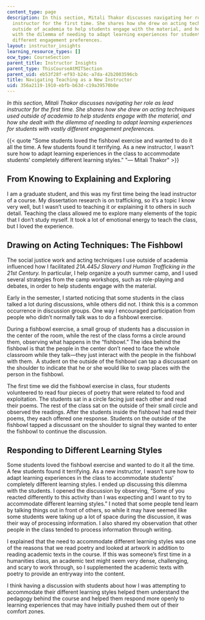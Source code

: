 ```yaml
---
content_type: page
description: In this section, Mitali Thakor discusses navigating her role as lead
  instructor for the first time. She shares how she drew on acting techniques used
  outside of academia to help students engage with the material, and how she dealt
  with the dilemma of needing to adapt learning experiences for students with vastly
  different engagement preferences.
layout: instructor_insights
learning_resource_types: []
ocw_type: CourseSection
parent_title: Instructor Insights
parent_type: ThisCourseAtMITSection
parent_uid: eb53f28f-ef93-b24c-a7da-42b2003596cb
title: Navigating Teaching as a New Instructor
uid: 356a2119-1910-ebfb-b63d-c19a39570b0e
---
```


_In this section, Mitali Thakor discusses navigating her role as lead instructor for the first time. She shares how she drew on acting techniques used outside of academia to help students engage with the material, and how she dealt with the dilemma of needing to adapt learning experiences for students with vastly different engagement preferences._

{{< quote "Some students loved the fishbowl exercise and wanted to do it all the time. A few students found it terrifying. As a new instructor, I wasn’t sure how to adapt learning experiences in the class to accommodate students’ completely different learning styles." "— Mitali Thakor" >}}

From Knowing to Explaining and Exploring
----------------------------------------

I am a graduate student, and this was my first time being the lead instructor of a course. My dissertation research is on trafficking, so it’s a topic I know very well, but I wasn’t used to teaching it or explaining it to others in such detail. Teaching the class allowed me to explore many elements of the topic that I don’t study myself. It took a lot of emotional energy to teach the class, but I loved the experience.

Drawing on Acting Techniques: The Fishbowl
------------------------------------------

The social justice work and acting techniques I use outside of academia influenced how I facilitated _21A.445J Slavery and Human Trafficking in the 21st Century._ In particular, I help organize a youth summer camp, and I used several strategies from the camp workshops, such as role-playing and debates, in order to help students engage with the material.

Early in the semester, I started noticing that some students in the class talked a lot during discussions, while others did not. I think this is a common occurrence in discussion groups. One way I encouraged participation from people who didn’t normally talk was to do a fishbowl exercise.

During a fishbowl exercise, a small group of students has a discussion in the center of the room, while the rest of the class forms a circle around them, observing what happens in the “fishbowl.” The idea behind the fishbowl is that the people in the center don’t need to face the whole classroom while they talk—they just interact with the people in the fishbowl with them.  A student on the outside of the fishbowl can tap a discussant on the shoulder to indicate that he or she would like to swap places with the person in the fishbowl.

The first time we did the fishbowl exercise in class, four students volunteered to read four pieces of poetry that were related to food and exploitation. The students sat in a circle facing just each other and read their poems. The rest of the class sat on the outside of their small circle and observed the readings. After the students inside the fishbowl had read their poems, they each offered one response. Students on the outside of the fishbowl tapped a discussant on the shoulder to signal they wanted to enter the fishbowl to continue the discussion.

Responding to Different Learning Styles
---------------------------------------

Some students loved the fishbowl exercise and wanted to do it all the time. A few students found it terrifying. As a new instructor, I wasn’t sure how to adapt learning experiences in the class to accommodate students’ completely different learning styles. I ended up discussing this dilemma with the students. I opened the discussion by observing, “Some of you reacted differently to this activity than I was expecting and I want to try to accommodate different learning styles.” I noted that some people tend learn by talking things out in front of others, so while it may have seemed like some students were taking up a lot of space during the discussion, it was their way of processing information. I also shared my observation that other people in the class tended to process information through writing.

I explained that the need to accommodate different learning styles was one of the reasons that we read poetry and looked at artwork in addition to reading academic texts in the course. If this was someone’s first time in a humanities class, an academic text might seem very dense, challenging, and scary to work through, so I supplemented the academic texts with poetry to provide an entryway into the content.

I think having a discussion with students about how I was attempting to accommodate their different learning styles helped them understand the pedagogy behind the course and helped them respond more openly to learning experiences that may have initially pushed them out of their comfort zones.